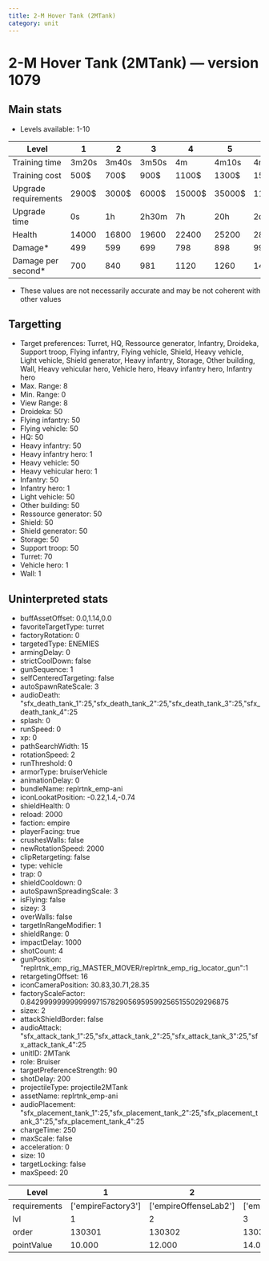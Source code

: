 ```yaml
---
title: 2-M Hover Tank (2MTank)
category: unit
---
```


# 2-M Hover Tank (2MTank) — version 1079

## Main stats

  * Levels available: 1-10

|Level               |1    |2    |3    |4     |5     |6      |7      |8      |9       |10      |
|--------------------|-----|-----|-----|------|------|-------|-------|-------|--------|--------|
|Training time       |3m20s|3m40s|3m50s|4m    |4m10s |4m20s  |4m30s  |4m40s  |4m50s   |5m      |
|Training cost       |500$ |700$ |900$ |1100$ |1300$ |1500$  |1700$  |2000$  |2100$   |2300$   |
|Upgrade requirements|2900$|3000$|6000$|15000$|35000$|115000$|200000$|385000$|1250000$|2250000$|
|Upgrade time        |0s   |1h   |2h30m|7h    |20h   |2d12h  |4d     |6d     |1w1d    |1w5d    |
|Health              |14000|16800|19600|22400 |25200 |28000  |30800  |33600  |36400   |42000   |
|Damage*             |499  |599  |699  |798   |898   |998    |1098   |1197   |1297    |1497    |
|Damage per second*  |700  |840  |981  |1120  |1260  |1400   |1541   |1680   |1820    |2101    |

* These values are not necessarily accurate and may be not coherent with other values

## Targetting

  * Target preferences: Turret, HQ, Ressource generator, Infantry, Droideka, Support troop, Flying infantry, Flying vehicle, Shield, Heavy vehicle, Light vehicle, Shield generator, Heavy infantry, Storage, Other building, Wall, Heavy vehicular hero, Vehicle hero, Heavy infantry hero, Infantry hero
  * Max. Range: 8
  * Min. Range: 0
  * View Range: 8
  * Droideka: 50
  * Flying infantry: 50
  * Flying vehicle: 50
  * HQ: 50
  * Heavy infantry: 50
  * Heavy infantry hero: 1
  * Heavy vehicle: 50
  * Heavy vehicular hero: 1
  * Infantry: 50
  * Infantry hero: 1
  * Light vehicle: 50
  * Other building: 50
  * Ressource generator: 50
  * Shield: 50
  * Shield generator: 50
  * Storage: 50
  * Support troop: 50
  * Turret: 70
  * Vehicle hero: 1
  * Wall: 1

## Uninterpreted stats

  * buffAssetOffset: 0.0,1.14,0.0
  * favoriteTargetType: turret
  * factoryRotation: 0
  * targetedType: ENEMIES
  * armingDelay: 0
  * strictCoolDown: false
  * gunSequence: 1
  * selfCenteredTargeting: false
  * autoSpawnRateScale: 3
  * audioDeath: "sfx_death_tank_1":25,"sfx_death_tank_2":25,"sfx_death_tank_3":25,"sfx_death_tank_4":25
  * splash: 0
  * runSpeed: 0
  * xp: 0
  * pathSearchWidth: 15
  * rotationSpeed: 2
  * runThreshold: 0
  * armorType: bruiserVehicle
  * animationDelay: 0
  * bundleName: replrtnk_emp-ani
  * iconLookatPosition: -0.22,1.4,-0.74
  * shieldHealth: 0
  * reload: 2000
  * faction: empire
  * playerFacing: true
  * crushesWalls: false
  * newRotationSpeed: 2000
  * clipRetargeting: false
  * type: vehicle
  * trap: 0
  * shieldCooldown: 0
  * autoSpawnSpreadingScale: 3
  * isFlying: false
  * sizey: 3
  * overWalls: false
  * targetInRangeModifier: 1
  * shieldRange: 0
  * impactDelay: 1000
  * shotCount: 4
  * gunPosition: "replrtnk_emp_rig_MASTER_MOVER/replrtnk_emp_rig_locator_gun":1
  * retargetingOffset: 16
  * iconCameraPosition: 30.83,30.71,28.35
  * factoryScaleFactor: 0.842999999999999971578290569595992565155029296875
  * sizex: 2
  * attackShieldBorder: false
  * audioAttack: "sfx_attack_tank_1":25,"sfx_attack_tank_2":25,"sfx_attack_tank_3":25,"sfx_attack_tank_4":25
  * unitID: 2MTank
  * role: Bruiser
  * targetPreferenceStrength: 90
  * shotDelay: 200
  * projectileType: projectile2MTank
  * assetName: replrtnk_emp-ani
  * audioPlacement: "sfx_placement_tank_1":25,"sfx_placement_tank_2":25,"sfx_placement_tank_3":25,"sfx_placement_tank_4":25
  * chargeTime: 250
  * maxScale: false
  * acceleration: 0
  * size: 10
  * targetLocking: false
  * maxSpeed: 20

|Level       |1                 |2                    |3                    |4                    |5                    |6                    |7                    |8                    |9                    |10                    |
|------------|------------------|---------------------|---------------------|---------------------|---------------------|---------------------|---------------------|---------------------|---------------------|----------------------|
|requirements|['empireFactory3']|['empireOffenseLab2']|['empireOffenseLab3']|['empireOffenseLab4']|['empireOffenseLab5']|['empireOffenseLab6']|['empireOffenseLab7']|['empireOffenseLab8']|['empireOffenseLab9']|['empireOffenseLab10']|
|lvl         |1                 |2                    |3                    |4                    |5                    |6                    |7                    |8                    |9                    |10                    |
|order       |130301            |130302               |130303               |130304               |130305               |130306               |130307               |130308               |130309               |130310                |
|pointValue  |10.000            |12.000               |14.000               |16.000               |18.000               |20.000               |22.000               |24.000               |26.000               |30.000                |

